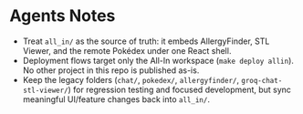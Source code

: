 # Agents Notes

- Treat `all_in/` as the source of truth: it embeds AllergyFinder, STL Viewer, and the remote Pokédex under one React shell.
- Deployment flows target only the All-In workspace (`make deploy allin`). No other project in this repo is published as-is.
- Keep the legacy folders (`chat/`, `pokedex/`, `allergyfinder/`, `groq-chat-stl-viewer/`) for regression testing and focused development, but sync meaningful UI/feature changes back into `all_in/`.
